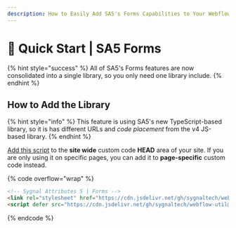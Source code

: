 ```yaml
---
description: How to Easily Add SA5's Forms Capabilities to Your Webflow Site
---
```


# 🚀 Quick Start | SA5 Forms

{% hint style="success" %}
All of SA5's Forms features are now consolidated into a single library, so you only need one library include.&#x20;
{% endhint %}

## How to Add the Library <a href="#step-1---add-the-library" id="step-1---add-the-library"></a>

{% hint style="info" %}
This feature is using SA5's new TypeScript-based library, so it is has different URLs and _code placement_ from the v4 JS-based library.&#x20;
{% endhint %}

[Add this script](../../overview/how-to-add-custom-code.md) to the **site wide** custom code **HEAD** area of your site. If you are only using it on specific pages, you can add it to **page-specific** custom code instead.

{% code overflow="wrap" %}
```html
<!-- Sygnal Attributes 5 | Forms --> 
<link rel="stylesheet" href="https://cdn.jsdelivr.net/gh/sygnaltech/webflow-util@5.3.7/dist/css/webflow-form.css"> 
<script defer src="https://cdn.jsdelivr.net/gh/sygnaltech/webflow-util@5.3.7/dist/nocode/webflow-form.js"></script>
```
{% endcode %}













